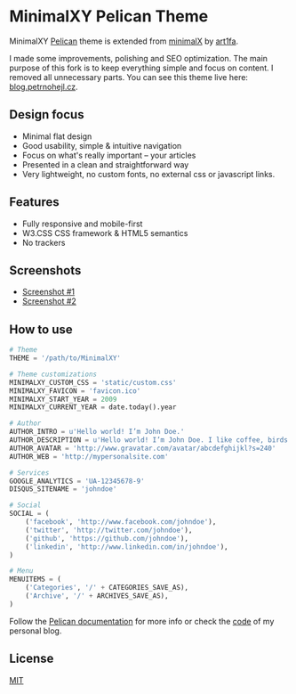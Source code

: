 MinimalXY Pelican Theme
=======================

MinimalXY [Pelican](https://getpelican.com/) theme is extended from [minimalX](https://github.com/art1fa/minimalX) by [art1fa](https://github.com/art1fa).

I made some improvements, polishing and SEO optimization. The main purpose of this fork is to keep everything simple and focus on content. I removed all unnecessary parts. You can see this theme live here: [blog.petrnohejl.cz](http://blog.petrnohejl.cz/).


Design focus
------------

- Minimal flat design
- Good usability, simple & intuitive navigation
- Focus on what's really important &ndash; your articles
- Presented in a clean and straightforward way
- Very lightweight, no custom fonts, no external css or javascript links.


Features
--------

- Fully responsive and mobile-first
- W3.CSS CSS framework & HTML5 semantics
- No trackers


Screenshots
-----------

- [Screenshot #1](screenshot1.png)
- [Screenshot #2](screenshot2.png)


How to use
----------

```python
# Theme
THEME = '/path/to/MinimalXY'

# Theme customizations
MINIMALXY_CUSTOM_CSS = 'static/custom.css'
MINIMALXY_FAVICON = 'favicon.ico'
MINIMALXY_START_YEAR = 2009
MINIMALXY_CURRENT_YEAR = date.today().year

# Author
AUTHOR_INTRO = u'Hello world! I’m John Doe.'
AUTHOR_DESCRIPTION = u'Hello world! I’m John Doe. I like coffee, birds and Python.'
AUTHOR_AVATAR = 'http://www.gravatar.com/avatar/abcdefghijkl?s=240'
AUTHOR_WEB = 'http://mypersonalsite.com'

# Services
GOOGLE_ANALYTICS = 'UA-12345678-9'
DISQUS_SITENAME = 'johndoe'

# Social
SOCIAL = (
    ('facebook', 'http://www.facebook.com/johndoe'),
    ('twitter', 'http://twitter.com/johndoe'),
    ('github', 'https://github.com/johndoe'),
    ('linkedin', 'http://www.linkedin.com/in/johndoe'),
)

# Menu
MENUITEMS = (
    ('Categories', '/' + CATEGORIES_SAVE_AS),
    ('Archive', '/' + ARCHIVES_SAVE_AS),
)
```

Follow the [Pelican documentation](https://docs.getpelican.com/en/stable/settings.html) for more info or check the [code](https://github.com/petrnohejl/Blog) of my personal blog.


License
-------

[MIT](LICENSE)
